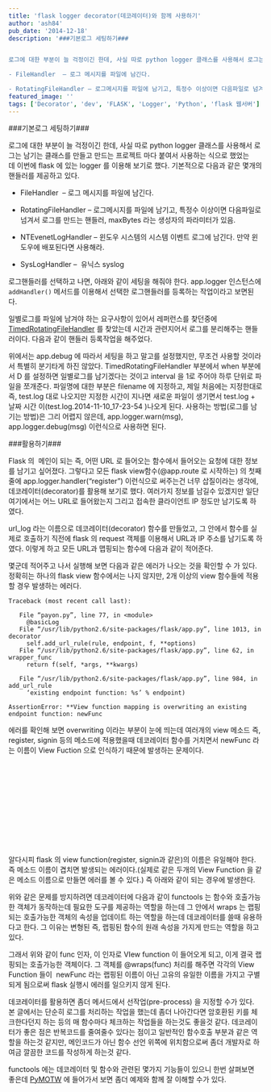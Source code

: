 ```yaml
---
title: 'flask logger decorator(데코레이터)와 함께 사용하기'
author: 'ash84'
pub_date: '2014-12-18'
description: '###기본로그 세팅하기###


로그에 대한 부분이 늘 걱정이긴 한데, 사실 따로 python logger 클래스를 사용해서 로그는 남기는 클래스를 만들고 만드는 프로젝트 마다 붙여서 사용하는 식으로 했었는데 이번에 flask 에 있는 logger 를 이용해 보기로 했다. 기본적으로 다음과 같은 몇개의 핸들러를 제공하고 있다. 

- FileHandler  – 로그 메시지를 파일에 남긴다. 

- RotatingFileHandler – 로그메시지를 파일에 남기고, 특정수 이상이면 다음파일로 넘겨서 로그를 만드는 핸들러, maxByt'
featured_image: ''
tags: ['Decorator', 'dev', 'FLASK', 'Logger', 'Python', 'flask 웹서버']
---
```


###기본로그 세팅하기###


로그에 대한 부분이 늘 걱정이긴 한데, 사실 따로 python logger 클래스를 사용해서 로그는 남기는 클래스를 만들고 만드는 프로젝트 마다 붙여서 사용하는 식으로 했었는데 이번에 flask 에 있는 logger 를 이용해 보기로 했다. 기본적으로 다음과 같은 몇개의 핸들러를 제공하고 있다. 

- FileHandler  – 로그 메시지를 파일에 남긴다. 

- RotatingFileHandler – 로그메시지를 파일에 남기고, 특정수 이상이면 다음파일로 넘겨서 로그를 만드는 핸들러, maxBytes 라는 생성자의 파라미터가 있음.

- NTEvenetLogHandler – 윈도우 시스템의 시스템 이벤트 로그에 남긴다. 만약 윈도우에 배포된다면 사용해라. 

- SysLogHandler –  유닉스 syslog


로그핸들러를 선택하고 나면, 아래와 같이 세팅을 해줘야 한다. app.logger 인스턴스에 `addHandler()` 메서드를 이용해서 선택한 로그핸들러를 등록하는 작업이라고 보면된다. 

<script src="https://gist.github.com/AhnSeongHyun/4c9449a41fdd56494468.js"></script>

일별로그를 파일에 남겨야 하는 요구사항이 있어서 레퍼런스를 찾던중에[TimedRotatingFileHandler](https://docs.python.org/2/library/logging.handlers.html) 를 찾았는데 시간과 관련지어서 로그를 분리해주는 핸들러이다. 다음과 같이 핸들러 등록작업을 해주었다. 

<script src="https://gist.github.com/AhnSeongHyun/4b56641bb81198fb4c67.js"></script>

위에서는 app.debug 에 따라서 세팅을 하고 말고를 설정했지만, 무조건 사용할 것이라서 특별히 분기타게 하진 않았다. TimedRotatingFileHandler 부분에서 when 부분에서 D 를 설정하면 일별로그를 남기겠다는 것이고 interval 을 1로 주어야 하루 단위로 파일을 쪼개준다. 파일명에 대한 부분은 filename 에 지정하고, 제일 처음에는 지정한대로 즉, test.log 대로 나오지만 지정한 시간이 지나면 새로운 파일이 생기면서 test.log + 날짜 시간 이(test.log.2014-11-10_17-23-54 )나오게 된다. 사용하는 방법(로그를 남기는 방법)은 그리 어렵지 않은데, app.logger.warn(msg), app.logger.debug(msg) 이런식으로 사용하면 된다.



###활용하기###


Flask 의  메인이 되는 즉, 어떤 URL 로 들어오는 함수에서 들어오는 요청에 대한 정보를 남기고 싶어졌다. 그렇다고 모든 flask view함수(@app.route 로 시작하는) 의 첫째줄에 app.logger.handler(“register”) 이런식으로 써주는건 너무 삽질이라는 생각에, 데코레이터(decorator)를 활용해 보기로 했다. 여러가지 정보를 남길수 있겠지만 일단 여기에서는 어느 URL로 들어왔는지 그리고 접속한 클라이언트 IP 정도만 남기도록 하였다. 

<script src="https://gist.github.com/AhnSeongHyun/f48ba3f675e147a1a0fc.js"></script>


url_log 라는 이름으로 데코레이터(decorator) 함수를 만들었고, 그 안에서 함수를 실제로 호출하기 직전에 flask 의 request 객체를 이용해서 URL과 IP 주소를 남기도록 하였다. 이렇게 하고 모든 URL과 맵핑되는 함수에 다음과 같이 적어준다. <script src="https://gist.github.com/AhnSeongHyun/f3fcd40e258f585e4878.js"></script>


몇군데 적어주고 나서 실행해 보면 다음과 같은 에러가 나오는 것을 확인할 수 가 있다. 정확히는 하나의 flask view 함수에서는 나지 않지만, 2개 이상의 view 함수들에 적용할 경우 발생하는 에러다. 

```
Traceback (most recent call last):  
  
   File “payon.py”, line 77, in <module>  
     @basicLog  
   File “/usr/lib/python2.6/site-packages/flask/app.py”, line 1013, in decorator  
     self.add_url_rule(rule, endpoint, f, **options)  
   File “/usr/lib/python2.6/site-packages/flask/app.py”, line 62, in wrapper_func  
     return f(self, *args, **kwargs)  
  
   File “/usr/lib/python2.6/site-packages/flask/app.py”, line 984, in add_url_rule  
     ‘existing endpoint function: %s’ % endpoint)  

AssertionError: **View function mapping is overwriting an existing endpoint function: newFunc
```

에러를 확인해 보면 overwriting 이라는 부분이 눈에 띄는데 여러개의 view 메소드 즉, register, signin 등의 메소드에 적용했을때 데코레이터 함수를 거치면서 newFunc 라는 이름이 View Fuction 으로 인식하기 때문에 발생하는 문제이다.

<br/><br/>

<script async src="//pagead2.googlesyndication.com/pagead/js/adsbygoogle.js"></script>
<!-- 페이지내_긴_배너 -->
<ins class="adsbygoogle"
     style="display:inline-block;width:728px;height:90px"
     data-ad-client="ca-pub-8699046198561974"
     data-ad-slot="5480877276"></ins>
<script>
(adsbygoogle = window.adsbygoogle || []).push({});
</script>

<br/>

알다시피 flask 의 view function(register, signin과 같은)의 이름은 유일해야 한다. 즉 메소드 이름이 겹치면 발생되는 에러이다.(실제로 같은 두개의 View Function 을 같은 메소드 이름으로 만들면 에러를 볼 수 있다.) 즉 아래와 같이 되는 경우에 발생한다.

<script src="https://gist.github.com/AhnSeongHyun/c037fe2a1b7e6f922b27.js"></script>

위와 같은 문제를 방지하려면 데코레이터에 다음과 같이 functools 는 함수와 호출가능한 객체가 동작하는데 필요한 도구를 제공하는 역할을 하는데 그 안에서 wraps 는 랩핑되는 호출가능한 객체의 속성을 업데이트 하는 역할을 하는데 데코레이터를 쓸때 유용하다고 한다. 그 이유는 변형된 즉, 랩핑된 함수의 원래 속성을 가지게 만드는 역할을 하고 있다. 

<script src="https://gist.github.com/AhnSeongHyun/013bf0df134a7a8d25f3.js"></script>


그래서 위와 같이 func 인자, 이 인자로 VIew function 이 들어오게 되고, 이게 결국 랩핑되는 호출가능한 객체이다. 그 객체를 @wraps(func) 처리를 해주면 각각의 View Function 들이  newFunc 라는 랩핑된 이름이 아닌 고유의 유일한 이름을 가지고 구별되게 됨으로써 flask 실행시 에러를 일으키지 않게 된다. 
 
데코레이터를 활용하면 좀더 메서드에서 선작업(pre-process) 을 지정할 수가 있다. 본 글에서는 단순히 로그를 처리하는 작업을 했는데 좀더 나아간다면 암호환된 키를 체크한다던지 하는 등의 매 함수마다 체크하는 작업들을 하는것도 좋을것 같다. 데코레이터가 좋은 점은 반복코드를 줄여줄수 있다는 점이고 일반적인 함수호출 부분과 같은 역할을 하는것 같지만, 메인코드가 아닌 함수 선언 위쪽에 위치함으로써 좀더 개발자로 하여금 깔끔한 코드를 작성하게 하는것 같다. 

functools 에는 데코레이터 및 함수와 관련된 몇가지 기능들이 있으니 한번 살펴보면 좋은데 [PyMOTW](http://pymotw.com/2/functools/) 에 들어가서 보면 좀더 예제와 함께 잘 이해할 수가 있다. 

